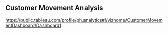 ## Customer Movement Analysis
https://public.tableau.com/profile/ph.analytics#!/vizhome/CustomerMovementDashboard/Dashboard1
